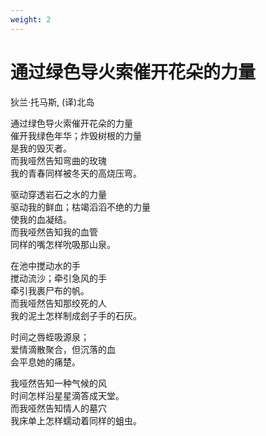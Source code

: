 ```yaml
---
weight: 2
---
```

# 通过绿色导火索催开花朵的力量

狄兰·托马斯, (译)北岛

通过绿色导火索催开花朵的力量  
催开我绿色年华；炸毁树根的力量  
是我的毁灭者。  
而我哑然告知弯曲的玫瑰  
我的青春同样被冬天的高烧压弯。

驱动穿透岩石之水的力量  
驱动我的鲜血；枯竭滔滔不绝的力量  
使我的血凝结。  
而我哑然告知我的血管  
同样的嘴怎样吮吸那山泉。

在池中搅动水的手  
搅动流沙；牵引急风的手  
牵引我裹尸布的帆。  
而我哑然告知那绞死的人  
我的泥土怎样制成刽子手的石灰。

时间之唇蛭吸源泉；  
爱情滴散聚合，但沉落的血  
会平息她的痛楚。

我哑然告知一种气候的风  
时间怎样沿星星滴答成天堂。  
而我哑然告知情人的墓穴  
我床单上怎样蠕动着同样的蛆虫。